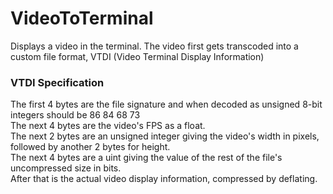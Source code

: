 # VideoToTerminal
Displays a video in the terminal.
The video first gets transcoded into a custom file format, VTDI (Video Terminal Display Information)
### VTDI Specification
The first 4 bytes are the file signature and when decoded as unsigned 8-bit integers should be 86 84 68 73\
The next 4 bytes are the video's FPS as a float.\
The next 2 bytes are an unsigned integer giving the video's width in pixels, followed by another 2 bytes for height.\
The next 4 bytes are a uint giving the value of the rest of the file's uncompressed size in bits.\
After that is the actual video display information, compressed by deflating.
